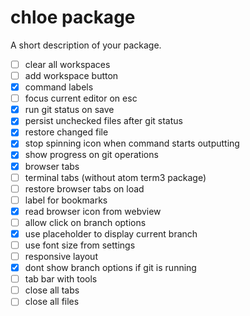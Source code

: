 # chloe package

A short description of your package.

 * [ ] clear all workspaces
 * [ ] add workspace button
 * [x] command labels
 * [ ] focus current editor on esc
 * [x] run git status on save
 * [x] persist unchecked files after git status
 * [x] restore changed file
 * [x] stop spinning icon when command starts outputting
 * [x] show progress on git operations
 * [x] browser tabs
 * [ ] terminal tabs (without atom term3 package)
 * [ ] restore browser tabs on load
 * [ ] label for bookmarks
 * [x] read browser icon from webview
 * [ ] allow click on branch options
 * [x] use placeholder to display current branch
 * [ ] use font size from settings
 * [ ] responsive layout
 * [x] dont show branch options if git is running
 * [ ] tab bar with tools
  * [ ] close all tabs
  * [ ] close all files
